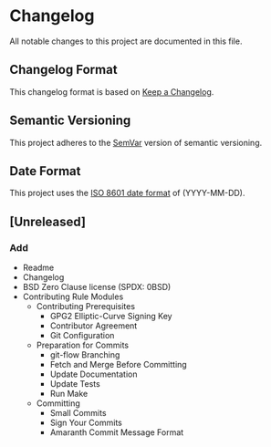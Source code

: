 # Changelog

All notable changes to this project are documented in this file.

## Changelog Format

This changelog format is based on [Keep a Changelog][changelog].

[changelog]: <https://web.archive.org/web/20201014163139/https://keepachangelog.com/en/1.0.0/>

## Semantic Versioning

This project adheres to the [SemVar][semvar] version of semantic
versioning.

[semvar]: <https://web.archive.org/web/20201009135328/https://semver.org/>

## Date Format

This project uses the [ISO 8601 date format][iso] of (YYYY-MM-DD).

[iso]: <https://web.archive.org/web/20201012024406/https://www.iso.org/iso-8601-date-and-time-format.html>

## [Unreleased]

### Add
- Readme
- Changelog
- BSD Zero Clause license (SPDX: 0BSD)
- Contributing Rule Modules
    - Contributing Prerequisites
        - GPG2 Elliptic-Curve Signing Key
        - Contributor Agreement
        - Git Configuration
    - Preparation for Commits
        - git-flow Branching
        - Fetch and Merge Before Committing
        - Update Documentation
        - Update Tests
        - Run Make
    - Committing
        - Small Commits
        - Sign Your Commits
        - Amaranth Commit Message Format
